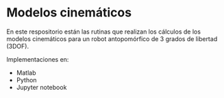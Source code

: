 # Modelos cinemáticos
En este respositorio están las rutinas que realizan los cálculos de los modelos cinemáticos para un robot antopomórfico de 3 grados de libertad (3DOF).

Implementaciones en:
- Matlab
- Python
- Jupyter notebook
